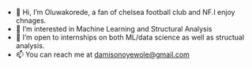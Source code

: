- 👋 Hi, I’m Oluwakorede, a fan of chelsea football club and NF.I enjoy chnages. 
- 👀 I’m interested in Machine Learning and Structural Analysis 
- 💞️ I’m open to internships on both ML/data science as well as structual analysis. 
- 📫 You can reach me at damisonoyewole@gmail.com
